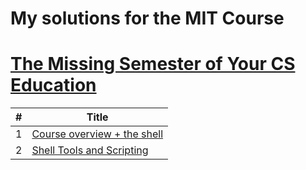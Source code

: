 # My solutions for the MIT Course  
# [The Missing Semester of Your CS Education](https://missing.csail.mit.edu/)

| # | Title |
| - | ----- |
|1|[Course overview + the shell](01.Course-overview-plus-the-shell)|
|2|[Shell Tools and Scripting](02.Shell-Tools-and-Scripting)|